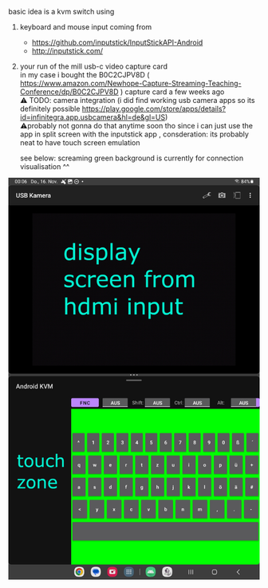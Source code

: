 basic idea is a kvm switch using

1. keyboard and mouse input coming from
   - https://github.com/inputstick/InputStickAPI-Android
   - http://inputstick.com/
2. your run of the mill usb-c video capture card<br>
   in my case i bought the B0C2CJPV8D ( https://www.amazon.com/Newhope-Capture-Streaming-Teaching-Conference/dp/B0C2CJPV8D ) capture card a few weeks ago<br>
   ⚠️ TODO: camera integration (i did find working usb camera apps so its definitely possible https://play.google.com/store/apps/details?id=infinitegra.app.usbcamera&hl=de&gl=US)<br>
   ⚠️probably not gonna do that anytime soon tho since i can just use the app in split screen with the inputstick app , consderation: its probably neat to have touch screen emulation<br>

   see below:
   screaming green background is currently for connection visualisation ^^

![Example](./example.jpg)
